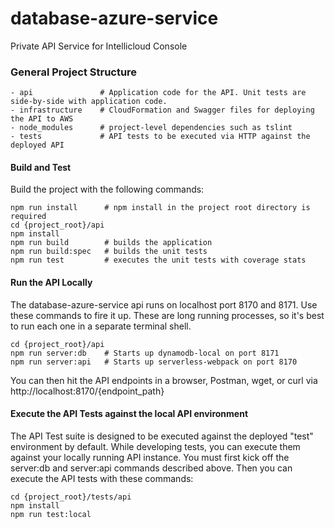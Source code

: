 # database-azure-service
Private API Service for Intellicloud Console

### General Project Structure
```
- api               # Application code for the API. Unit tests are side-by-side with application code.
- infrastructure    # CloudFormation and Swagger files for deploying the API to AWS
- node_modules      # project-level dependencies such as tslint
- tests             # API tests to be executed via HTTP against the deployed API
```

#### Build and Test
Build the project with the following commands:
```
npm run install      # npm install in the project root directory is required
cd {project_root}/api
npm install
npm run build        # builds the application
npm run build:spec   # builds the unit tests
npm run test         # executes the unit tests with coverage stats
```

#### Run the API Locally
The database-azure-service api runs on localhost port 8170 and 8171. Use these commands to fire it up. These are long running processes, so it's best to run each one in a separate terminal shell.
```
cd {project_root}/api
npm run server:db    # Starts up dynamodb-local on port 8171
npm run server:api   # Starts up serverless-webpack on port 8170
```

You can then hit the API endpoints in a browser, Postman, wget, or curl via http://localhost:8170/{endpoint_path}

#### Execute the API Tests against the local API environment
The API Test suite is designed to be executed against the deployed "test" environment by default. While developing tests, you can execute them against your locally running API instance. You must first kick off the server:db and server:api commands described above. Then you can execute the API tests with these commands:
```
cd {project_root}/tests/api
npm install
npm run test:local
```
